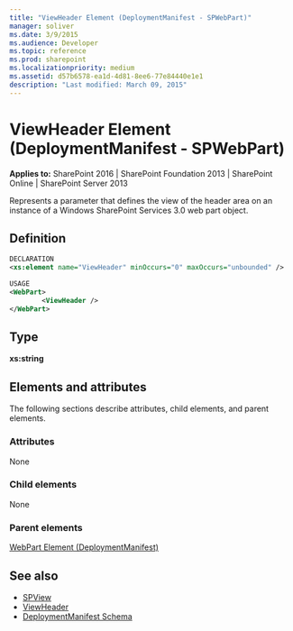 ```yaml
---
title: "ViewHeader Element (DeploymentManifest - SPWebPart)"
manager: soliver
ms.date: 3/9/2015
ms.audience: Developer
ms.topic: reference
ms.prod: sharepoint
ms.localizationpriority: medium
ms.assetid: d57b6578-ea1d-4d81-8ee6-77e84440e1e1
description: "Last modified: March 09, 2015"
---
```


# ViewHeader Element (DeploymentManifest - SPWebPart)

**Applies to:** SharePoint 2016 | SharePoint Foundation 2013 | SharePoint Online | SharePoint Server 2013 
  
Represents a parameter that defines the view of the header area on an instance of a Windows SharePoint Services 3.0 web part object.

## Definition

```XML
DECLARATION
<xs:element name="ViewHeader" minOccurs="0" maxOccurs="unbounded" />

USAGE
<WebPart>
        <ViewHeader />
</WebPart>

```

## Type

**xs:string**
  
## Elements and attributes

The following sections describe attributes, child elements, and parent elements.

### Attributes

None
   
### Child elements

None
   
### Parent elements

[WebPart Element (DeploymentManifest)](webpart-element-deploymentmanifest.md)
   
## See also

- [SPView](https://msdn.microsoft.com/library/Microsoft.SharePoint.SPView.aspx)
- [ViewHeader](https://msdn.microsoft.com/library/Microsoft.SharePoint.SPView.ViewHeader.aspx)
- [DeploymentManifest Schema](deploymentmanifest-schema.md)

